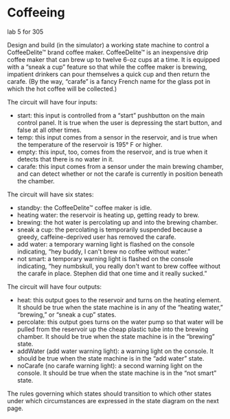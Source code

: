 # Coffeeing
lab 5 for 305


Design and build (in the simulator) a working state machine to control a CoffeeDelite™ brand coffee
maker.
CoffeeDelite™ is an inexpensive drip coffee maker that can brew up to twelve 6-oz cups at a time. It is
equipped with a “sneak a cup” feature so that while the coffee maker is brewing, impatient drinkers can
pour themselves a quick cup and then return the carafe. (By the way, “carafe” is a fancy French name
for the glass pot in which the hot coffee will be collected.)

The circuit will have four inputs:
- start: this input is controlled from a “start” pushbutton on the main control panel. It is true when
the user is depressing the start button, and false at all other times.
- temp: this input comes from a sensor in the reservoir, and is true when the temperature of the
reservoir is 195° F or higher.
- empty: this input, too, comes from the reservoir, and is true when it detects that there is no
water in it.
- carafe: this input comes from a sensor under the main brewing chamber, and can detect whether
or not the carafe is currently in position beneath the chamber.

The circuit will have six states:
- standby: the CoffeeDelite™ coffee maker is idle.
- heating water: the reservoir is heating up, getting ready to brew.
- brewing: the hot water is percolating up and into the brewing chamber.
- sneak a cup: the percolating is temporarily suspended because a greedy, caffeine-deprived user
has removed the carafe.
- add water: a temporary warning light is flashed on the console indicating, “hey buddy, I can't
brew no coffee without water.”
- not smart: a temporary warning light is flashed on the console indicating, “hey numbskull, you
really don't want to brew coffee without the carafe in place. Stephen did that one time and it
really sucked.”

The circuit will have four outputs:
- heat: this output goes to the reservoir and turns on the heating element. It should be true when
the state machine is in any of the “heating water,” “brewing,” or “sneak a cup” states.
- percolate: this output goes turns on the water pump so that water will be pulled from the
reservoir up the cheap plastic tube into the brewing chamber. It should be true when the state
machine is in the “brewing” state.
- addWater (add water warning light): a warning light on the console. It should be true when the state
machine is in the “add water” state.
- noCarafe (no carafe warning light): a second warning light on the console. It should be true when the
state machine is in the “not smart” state.


The rules governing which states should transition to which other states under which circumstances are
expressed in the state diagram on the next page.
